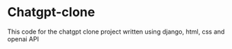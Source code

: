 # Chatgpt-clone
This code for the chatgpt clone project written using django, html, css and openai API
